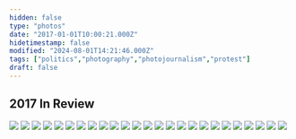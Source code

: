```yaml
---
hidden: false
type: "photos"
date: "2017-01-01T10:00:21.000Z"
hidetimestamp: false
modified: "2024-08-01T14:21:46.000Z"
tags: ["politics","photography","photojournalism","protest"]
draft: false
---
```

## 2017 In Review

<img src="https://res.cloudinary.com/ejf/image/upload/v1527996599/trumpinauguration-209.jpg" />

<img src="https://res.cloudinary.com/ejf/image/upload/v1527996598/trumpinauguration-117.jpg" />

<img src="https://res.cloudinary.com/ejf/image/upload/v1527996598/savannah-067.jpg" />

<img src="https://res.cloudinary.com/ejf/image/upload/v1527996597/neworleans-204.jpg" />

<img src="https://res.cloudinary.com/ejf/image/upload/v1527996594/20170821-DSCF7433.jpg" />

<img src="https://res.cloudinary.com/ejf/image/upload/v1527996597/20170917-DSCF7876.jpg" />

<img src="https://res.cloudinary.com/ejf/image/upload/v1527996592/20170701-DSCF5415.jpg" />

<img src="https://res.cloudinary.com/ejf/image/upload/v1527996595/20170917-DSCF7760.jpg" />

<img src="https://res.cloudinary.com/ejf/image/upload/v1527996592/20170814-DSCF6878.jpg" />

<img src="https://res.cloudinary.com/ejf/image/upload/v1527996593/20170814-DSCF7231.jpg" />

<img src="https://res.cloudinary.com/ejf/image/upload/v1527996593/20170805-DSCF5880.jpg" />

<img src="https://res.cloudinary.com/ejf/image/upload/v1527996592/20170730-DSCF5583.jpg" />

<img src="https://res.cloudinary.com/ejf/image/upload/v1527996591/20170707-DSCF5438.jpg" />

<img src="https://res.cloudinary.com/ejf/image/upload/v1527996589/20170701-DSCF5238.jpg" />

<img src="https://res.cloudinary.com/ejf/image/upload/v1527996587/20170621-DSCF5023.jpg" />

<img src="https://res.cloudinary.com/ejf/image/upload/v1527996586/20170621-DSCF4943.jpg" />

<img src="https://res.cloudinary.com/ejf/image/upload/v1527996584/20170621-DSCF4947.jpg" />

<img src="https://res.cloudinary.com/ejf/image/upload/v1527996583/20170621-DSCF4939.jpg" />

<img src="https://res.cloudinary.com/ejf/image/upload/v1527996581/20170621-DSCF4813.jpg" />

<img src="https://res.cloudinary.com/ejf/image/upload/v1527996578/20170614-DSCF4590.jpg" />

<img src="https://res.cloudinary.com/ejf/image/upload/v1527996576/20170614-DSCF4514.jpg" />

<img src="https://res.cloudinary.com/ejf/image/upload/v1527996575/20170226-DSCF3385.jpg" />

<img src="https://res.cloudinary.com/ejf/image/upload/v1527996574/20170206-DSCF1367.jpg" />

<img src="https://res.cloudinary.com/ejf/image/upload/v1527996572/20170205-DSCF1194.jpg" />

<img src="https://res.cloudinary.com/ejf/image/upload/v1527996571/20170203-DSCF0762.jpg" />
